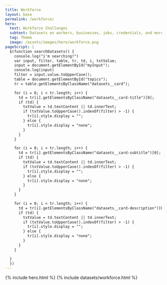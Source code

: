 ```yaml
---
title: Workforce
layout: base
permalink: /workforce/
hero:
  text: Workforce Challenges
  subtext: Datasets on workers, businesses, jobs, credentials, and more, recommended by government experts for solving key workforce challenges.
  tag: Theme
  image: /assets/images/hero/workforce.png
pageScript: |
  $(function searchDatasets() {
    console.log("i'm searching!")
    var input, filter, table, tr, td, i, txtValue;
    input = document.getElementById("myInput");
    console.log(input)
    filter = input.value.toUpperCase();
    table = document.getElementById("topics");
    tr = table.getElementsByClassName("datasets__card");

    for (i = 0; i < tr.length; i++) {
      td = tr[i].getElementsByClassName("datasets__card-title")[0];
      if (td) {
        txtValue = td.textContent || td.innerText;
        if (txtValue.toUpperCase().indexOf(filter) > -1) {
          tr[i].style.display = "";
        } else {
          tr[i].style.display = "none";
        }
      }
    }

    for (i = 0; i < tr.length; i++) {
      td = tr[i].getElementsByClassName("datasets__card-subtitle")[0];
      if (td) {
        txtValue = td.textContent || td.innerText;
        if (txtValue.toUpperCase().indexOf(filter) > -1) {
          tr[i].style.display = "";
        } else {
          tr[i].style.display = "none";
        }
      }
    }

    for (i = 0; i < tr.length; i++) {
      td = tr[i].getElementsByClassName("datasets__card-description")[0];
      if (td) {
        txtValue = td.textContent || td.innerText;
        if (txtValue.toUpperCase().indexOf(filter) > -1) {
          tr[i].style.display = "";
        } else {
          tr[i].style.display = "none";
        }
      }
    }

  }
  })
---
```


{% include hero.html %}
{% include datasets/workforce.html %}
